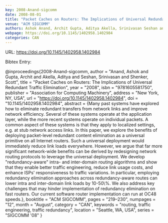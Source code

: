```yaml
---
key: 2008-Anand-sigcomm
date: 2008-08-01
title: "Packet Caches on Routers: The Implications of Universal Redundant Traffic Elimination"
venue: "ACM SIGCOMM"
authors: Ashok Anand, Archit Gupta, Aditya Akella, Srinivasan Seshan and Scott Shenker
webpage: https://doi.org/10.1145/1402958.1402984
categories: CAN
---
```


URL: https://doi.org/10.1145/1402958.1402984

Bibtex Entry:

@inproceedings{2008-Anand-sigcomm,
    author = "Anand, Ashok and Gupta, Archit and Akella, Aditya and Seshan, Srinivasan and Shenker, Scott",
    title = "Packet Caches on Routers: The Implications of Universal Redundant Traffic Elimination",
    year = "2008",
    isbn = "9781605581750",
    publisher = "Association for Computing Machinery",
    address = "New York, NY, USA",
    url = "https://doi.org/10.1145/1402958.1402984",
    doi = "10.1145/1402958.1402984",
    abstract = {Many past systems have explored how to eliminate redundant transfers from network links and improve network efficiency. Several of these systems operate at the application layer, while the more recent systems operate on individual packets. A common aspect of these systems is that they apply to localized settings, e.g. at stub network access links. In this paper, we explore the benefits of deploying packet-level redundant content elimination as a universal primitive on all Internet routers. Such a universal deployment would immediately reduce link loads everywhere. However, we argue that far more significant network-wide benefits can be derived by redesigning network routing protocols to leverage the universal deployment. We develop "redundancy-aware" intra- and inter-domain routing algorithms and show that they enable better traffic engineering, reduce link usage costs, and enhance ISPs' responsiveness to traffic variations. In particular, employing redundancy elimination approaches across redundancy-aware routes can lower intra and inter-domain link loads by 10-50\\%. We also address key challenges that may hinder implementation of redundancy elimination on fast routers. Our current software router implementation can run at OC48 speeds.},
    booktitle = "ACM SIGCOMM",
    pages = "219–230",
    numpages = "12",
    month = "August",
    category = "CAN",
    keywords = "routing, traffic engineering, traffic redundancy",
    location = "Seattle, WA, USA",
    series = "SIGCOMM '08"
}

